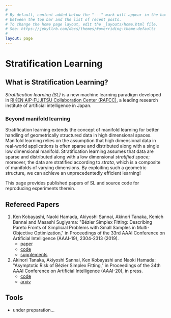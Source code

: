 ```yaml
---
#
# By default, content added below the "---" mark will appear in the home page
# between the top bar and the list of recent posts.
# To change the home page layout, edit the _layouts/home.html file.
# See: https://jekyllrb.com/docs/themes/#overriding-theme-defaults
#
layout: page
---
```


<h1>Stratification Learning</h1>

## What is Stratification Learning?

_Stratification learning (SL)_ is a new machine learning paradigm developed in [RIKEN AIP-FUJITSU Collaboration Center (RAFCC)](https://aip.riken.jp/labs/lab-fujitsu/), a leading research institute of artificial intelligence in Japan.

### Beyond manifold learning

Stratification learning extends the concept of manifold learning for better handling of geometrically structured data in high dimensional spaces.
Manifold learning relies on the assumption that high dimensional data in real-world applications is often sparse and distributed along with a single low dimensional manifold.
Stratification learning assumes that data are sparse and distributed along with a low dimensional _stratified space_; moreover, the data are stratified according to _strata_, which is a composite of manifolds of varying dimensions.
By exploiting such a geometric structure, we can achieve an unprecedentedly efficient learning!

This page provides published papers of SL and source code for reproducing experiments therein. 

## Refereed Papers

1. Ken Kobayashi, Naoki Hamada, Akiyoshi Sannai, Akinori Tanaka, Kenich Bannai and Masashi Sugiyama: "Bézier Simplex Fitting: Describing Pareto Fronts of Simplicial Problems with Small Samples in Multi-Objective Optimization," in Proceedings of the 33rd AAAI Conference on Artificial Intelligence (AAAI-19), 2304-2313 (2019).
    - [paper](https://doi.org/10.1609/aaai.v33i01.33012304)
    - [code](https://github.com/rafcc/aaai-19.2786)
    - [supplements](https://arxiv.org/abs/1812.05222)
1. Akinori Tanaka, Akiyoshi Sannai, Ken Kobayashi and Naoki Hamada: "Asymptotic Risk of Bézier Simplex Fitting," in Proceedings of the 34th AAAI Conference on Artificial Intelligence (AAAI-20), in press.
    - [code](https://github.com/rafcc/aaai-20.1534)
    - [arxiv](https://arxiv.org/abs/1906.06924)

## Tools
- under preparation...
